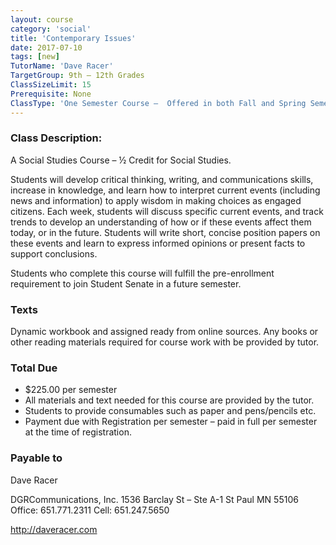 ```yaml
---
layout: course
category: 'social'
title: 'Contemporary Issues'
date: 2017-07-10
tags: [new]
TutorName: 'Dave Racer'
TargetGroup: 9th – 12th Grades
ClassSizeLimit: 15
Prerequisite: None
ClassType: 'One Semester Course –  Offered in both Fall and Spring Semesters'
---
```


### Class Description:
A Social Studies Course – ½ Credit for Social Studies.

Students will develop critical thinking, writing, and communications
skills, increase in knowledge, and learn how to interpret current events (including news and information) to apply wisdom in making choices as engaged citizens. Each week, students will discuss specific current events, and track trends to develop an understanding of how or if these events affect them today, or in the future. Students will write short, concise position papers on these events and learn to express informed opinions or present facts to support conclusions. 

Students who complete this course will fulfill the pre-enrollment
requirement to join Student Senate in a future semester.
### Texts
Dynamic workbook and assigned ready from online sources. Any books or other reading materials required for course work with be provided by tutor.
### Total Due
* $225.00 per semester
* All materials and text needed for this course are provided by the tutor.
* Students to provide consumables such as paper and pens/pencils etc.
* Payment due with Registration per semester – paid in full per semester at the time of registration.
### Payable to
Dave Racer

DGRCommunications, Inc.
1536 Barclay St – Ste A-1
St Paul MN 55106
Office: 651.771.2311
Cell: 651.247.5650

http://daveracer.com